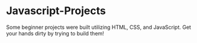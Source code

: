 # Javascript-Projects
Some beginner projects were built utilizing HTML, CSS, and JavaScript. Get your hands dirty by trying to build them!
